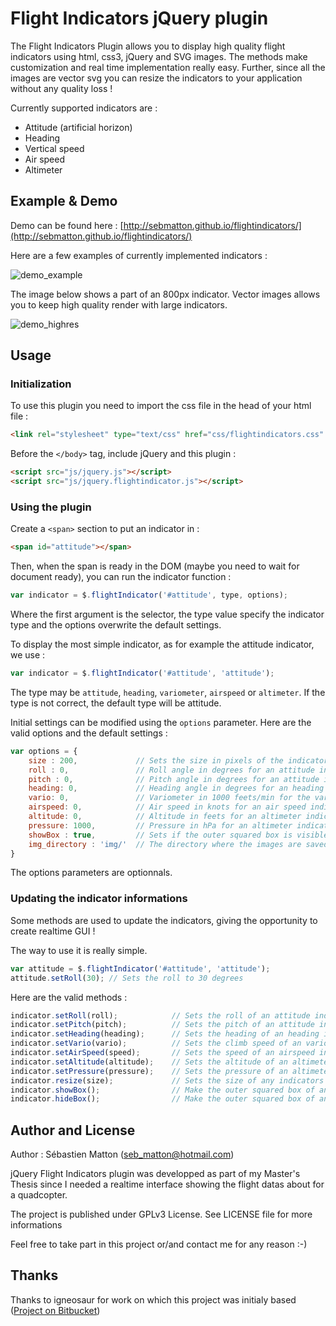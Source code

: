 Flight Indicators jQuery plugin
===================

The Flight Indicators Plugin allows you to display high quality flight indicators using html, css3, jQuery and SVG images. The methods make customization and real time implementation really easy. Further, since all the images are vector svg you can resize the indicators to your application without any quality loss ! 

Currently supported indicators are :

* Attitude (artificial horizon)
* Heading 
* Vertical speed
* Air speed
* Altimeter

Example & Demo
-------------------
Demo can be found here : [http://sebmatton.github.io/flightindicators/](http://sebmatton.github.io/flightindicators/)

Here are a few examples of currently implemented indicators :

![demo_example](https://raw.githubusercontent.com/sebmatton/jQuery-Flight-Indicators/master/examples_data/example.png "Indicator examples")

The image below shows a part of an 800px indicator. Vector images allows you to keep high quality render with large indicators.

![demo_highres](https://raw.githubusercontent.com/sebmatton/jQuery-Flight-Indicators/master/examples_data/example_highres.png "High resolution indicator")

Usage
-------------------
### Initialization
To use this plugin you need to import the css file in the head of your html file :

```html
<link rel="stylesheet" type="text/css" href="css/flightindicators.css" />
```

Before the `</body>` tag, include jQuery and this plugin :

```html
<script src="js/jquery.js"></script>
<script src="js/jquery.flightindicator.js"></script>
```

### Using the plugin
Create a `<span>` section to put an indicator in :

```html
<span id="attitude"></span>
```

Then, when the span is ready in the DOM (maybe you need to wait for document ready), you can run the indicator function :

```js
var indicator = $.flightIndicator('#attitude', type, options);
```
Where the first argument is the selector, the type value specify the indicator type and the options overwrite the default settings.

To display the most simple indicator, as for example the attitude indicator, we use :

```js
var indicator = $.flightIndicator('#attitude', 'attitude');
```

The type may be `attitude`, `heading`, `variometer`, `airspeed` or `altimeter`. If the type is not correct, the default type will be attitude.

Initial settings can be modified using the `options` parameter. Here are the valid options and the default settings :

```js
var options = {
	size : 200,				// Sets the size in pixels of the indicator (square)
	roll : 0,				// Roll angle in degrees for an attitude indicator
	pitch : 0,				// Pitch angle in degrees for an attitude indicator
	heading: 0,				// Heading angle in degrees for an heading indicator
	vario: 0,				// Variometer in 1000 feets/min for the variometer indicator
	airspeed: 0,			// Air speed in knots for an air speed indicator
	altitude: 0,			// Altitude in feets for an altimeter indicator
	pressure: 1000,			// Pressure in hPa for an altimeter indicator
	showBox : true,			// Sets if the outer squared box is visible or not (true or false)
	img_directory : 'img/'	// The directory where the images are saved to
}
```

The options parameters are optionnals.

### Updating the indicator informations
Some methods are used to update the indicators, giving the opportunity to create realtime GUI !

The way to use it is really simple.

```js
var attitude = $.flightIndicator('#attitude', 'attitude');
attitude.setRoll(30); // Sets the roll to 30 degrees
```

Here are the valid methods :

```js
indicator.setRoll(roll);			// Sets the roll of an attitude indicator
indicator.setPitch(pitch);			// Sets the pitch of an attitude indicator
indicator.setHeading(heading);		// Sets the heading of an heading indicator
indicator.setVario(vario);			// Sets the climb speed of an variometer indicator
indicator.setAirSpeed(speed);		// Sets the speed of an airspeed indicator
indicator.setAltitude(altitude);	// Sets the altitude of an altimeter indicator
indicator.setPressure(pressure);	// Sets the pressure of an altimeter indicator
indicator.resize(size);				// Sets the size of any indicators
indicator.showBox();				// Make the outer squared box of any instrument visible
indicator.hideBox();				// Make the outer squared box of any instrument invisible
```

Author and License
-----------
Author : Sébastien Matton (seb_matton@hotmail.com)

jQuery Flight Indicators plugin was developped as part of my Master's Thesis since I needed a realtime interface showing the flight datas about for a quadcopter.

The project is published under GPLv3 License. See LICENSE file for more informations

Feel free to take part in this project or/and contact me for any reason :-)


Thanks
---------
Thanks to igneosaur for work on which this project was initialy based ([Project on Bitbucket](https://bitbucket.org/igneosaur/attitude-indicator))